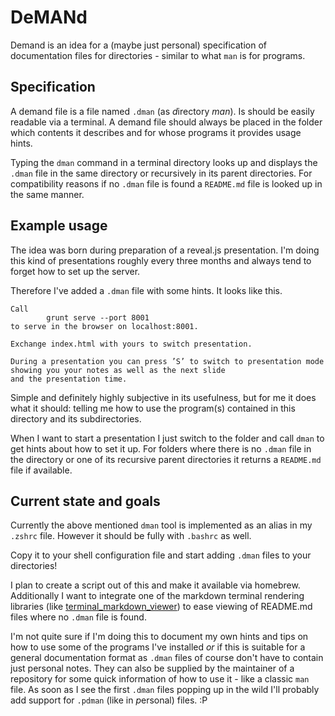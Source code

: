 # DeMANd

Demand is an idea for a (maybe just personal) specification of documentation files for directories - similar to what `man`
is for programs.

## Specification

A demand file is a file named `.dman` (as *d*irectory *man*). Is should be easily readable via a terminal. A
demand file should always be placed in the folder which contents it describes and for whose programs it provides usage
hints.

Typing the `dman` command in a terminal directory looks up and displays the `.dman` file in the same directory or
recursively in its parent directories. For compatibility reasons if no `.dman` file is found a `README.md` file is looked
up in the same manner.

## Example usage

The idea was born during preparation of a reveal.js presentation. I'm doing this kind of presentations roughly every three
months and always tend to forget how to set up the server.

Therefore I've added a `.dman` file with some hints. It looks like this.

```
Call
        grunt serve --port 8001
to serve in the browser on localhost:8001.

Exchange index.html with yours to switch presentation.

During a presentation you can press ’S’ to switch to presentation mode showing you your notes as well as the next slide
and the presentation time.
```

Simple and definitely highly subjective in its usefulness, but for me it does what it should: telling me how to use the
program(s) contained in this directory and its subdirectories.

When I want to start a presentation I just switch to the folder and call `dman` to get hints about how to set it up. For
folders where there is no `.dman` file in the directory or one of its recursive parent directories it returns a `README.md`
file if available.

## Current state and goals

Currently the above mentioned `dman` tool is implemented as an alias in my `.zshrc` file. However it should be fully
with `.bashrc` as well.

Copy it to your shell configuration file and start adding `.dman` files to your directories!

I plan to create a script out of this and make it available via homebrew. Additionally I want to integrate one of the
markdown terminal rendering libraries (like [terminal_markdown_viewer](https://github.com/axiros/terminal_markdown_viewer))
to ease viewing of README.md files where no `.dman` file is found.

I'm not quite sure if I'm doing this to document my own hints and tips on how to use some of the programs I've installed
*or* if this is suitable for a general documentation format as `.dman` files of course don't have to contain just personal
notes. They can also be supplied by the maintainer of a repository for some quick information of how to use it - like a
classic `man` file. As soon as I see the first `.dman` files popping up in the wild I'll probably add support for `.pdman`
(like in *p*ersonal) files. :P